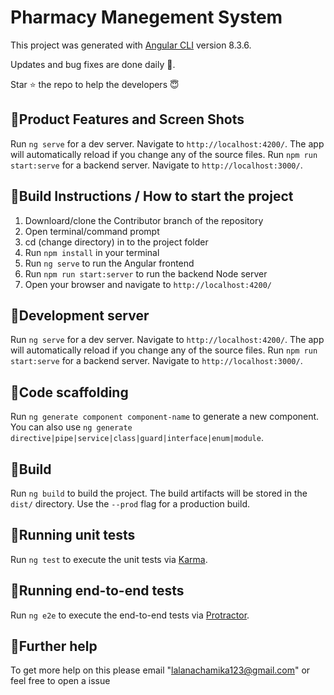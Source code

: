 # Pharmacy Manegement System

This project was generated with [Angular CLI](https://github.com/angular/angular-cli) version 8.3.6.

Updates and bug fixes are done daily :100:.

Star :star:  the repo to help the developers :innocent:


## 🦄Product Features and Screen Shots

Run `ng serve` for a dev server. Navigate to `http://localhost:4200/`. The app will automatically reload if you change any of the source files.
Run `npm run start:serve` for a backend server. Navigate to `http://localhost:3000/`. 


## 🚀Build Instructions / How to start the project 

1) Downloard/clone the Contributor branch of the repository
2) Open terminal/command prompt 
3) cd (change directory) in to the project folder
4) Run `npm install` in your terminal
5) Run `ng serve` to run the Angular frontend
6) Run `npm run start:server` to run the backend Node server
7) Open your browser and navigate to `http://localhost:4200/`


## 🚨Development server

Run `ng serve` for a dev server. Navigate to `http://localhost:4200/`. The app will automatically reload if you change any of the source files.
Run `npm run start:serve` for a backend server. Navigate to `http://localhost:3000/`. 

## 🚨Code scaffolding

Run `ng generate component component-name` to generate a new component. You can also use `ng generate directive|pipe|service|class|guard|interface|enum|module`.

## 🚨Build

Run `ng build` to build the project. The build artifacts will be stored in the `dist/` directory. Use the `--prod` flag for a production build.

## 🚨Running unit tests

Run `ng test` to execute the unit tests via [Karma](https://karma-runner.github.io).

## 🚨Running end-to-end tests

Run `ng e2e` to execute the end-to-end tests via [Protractor](http://www.protractortest.org/).

## 🚨Further help

To get more help on this please email "lalanachamika123@gmail.com" or feel free to open a issue
